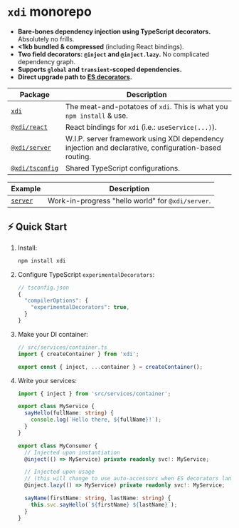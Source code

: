 # `xdi` monorepo

- **Bare-bones dependency injection using TypeScript decorators.** Absolutely no frills.
- **<1kb bundled & compressed** (including React bindings).
- **Two field decorators: `@inject` and `@inject.lazy`.** No complicated dependency graph.
- **Supports `global` and `transient`-scoped dependencies.**
- **Direct upgrade path to [ES decorators](https://github.com/tc39/proposal-decorators).**

| Package                       | Description |
| ----------------------------- | ----------- |
| [`xdi`](./packages/xdi)       | The meat-and-potatoes of `xdi`. This is what you `npm install` & use. |
| [`@xdi/react`](./packages/@xdi/react) | React bindings for `xdi` (i.e.: `useService(...)`). |
| [`@xdi/server`](./packages/@xdi/server) | W.I.P. server framework using XDI dependency injection and declarative, configuration-based routing. |
| [`@xdi/tsconfig`](./packages/@xdi/tsconfig) | Shared TypeScript configurations. |

| Example                       | Description |
| ----------------------------- | ----------- |
| [`server`](./example/server)  | Work-in-progress "hello world" for `@xdi/server`. |

## ⚡️ Quick Start

1. Install:

   ```zsh
   npm install xdi
   ```

2. Configure TypeScript `experimentalDecorators`:

   ```js
   // tsconfig.json
   {
     "compilerOptions": {
       "experimentalDecorators": true,
     }
   }
   ```

3. Make your DI container:

   ```ts
   // src/services/container.ts
   import { createContainer } from 'xdi';

   export const { inject, ...container } = createContainer();
   ```

4. Write your services:

   ```ts
   import { inject } from 'src/services/container';

   export class MyService {
     sayHello(fullName: string) {
       console.log(`Hello there, ${fullName}!`);
     }
   }

   export class MyConsumer {
     // Injected upon instantiation
     @inject(() => MyService) private readonly svc!: MyService;

     // Injected upon usage
     // (this will change to use auto-accessors when ES decorators land)
     @inject.lazy(() => MyService) private readonly svc!: MyService;

     sayName(firstName: string, lastName: string) {
       this.svc.sayHello(`${firstName} ${lastName}`);
     }
   }
   ```
